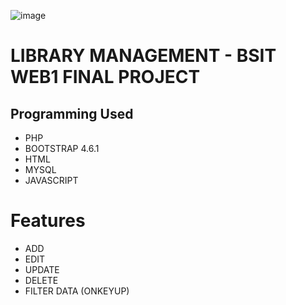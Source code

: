 ![image](https://github.com/DevMon18/EVSU-OC-Basic-Library-Management-System/assets/114367372/0c942b94-19d9-4672-9e2b-022d6ed291f1)


# LIBRARY MANAGEMENT - BSIT WEB1 FINAL PROJECT

## Programming Used
- PHP
- BOOTSTRAP 4.6.1
- HTML
- MYSQL
- JAVASCRIPT

# Features
- ADD
- EDIT
- UPDATE
- DELETE
- FILTER DATA (ONKEYUP)
